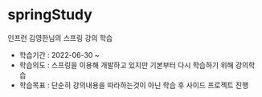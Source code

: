 # springStudy
인프런 김영한님의 스프링 강의 학습

- 학습기간 : 2022-06-30 ~
- 학습의도 : 스프링을 이용해 개발하고 있지만 기본부터 다시 학습하기 위해 강의학습
- 학습목표 : 단순히 강의내용을 따라하는것이 아닌 학습 후 사이드 프로젝트 진행